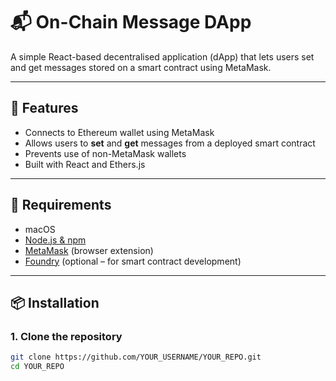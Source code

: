 # 📬 On-Chain Message DApp

A simple React-based decentralised application (dApp) that lets users set and get messages stored on a smart contract using MetaMask.

---

## 🚀 Features

- Connects to Ethereum wallet using MetaMask
- Allows users to **set** and **get** messages from a deployed smart contract
- Prevents use of non-MetaMask wallets
- Built with React and Ethers.js

---

## 🔧 Requirements

- macOS
- [Node.js & npm](https://nodejs.org/)
- [MetaMask](https://metamask.io/) (browser extension)
- [Foundry](https://book.getfoundry.sh/getting-started/installation) (optional – for smart contract development)

---

## 📦 Installation

### 1. Clone the repository

```bash
git clone https://github.com/YOUR_USERNAME/YOUR_REPO.git
cd YOUR_REPO
